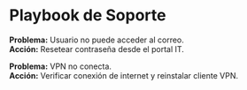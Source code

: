 
# Playbook de Soporte

**Problema:** Usuario no puede acceder al correo.  
**Acción:** Resetear contraseña desde el portal IT.

**Problema:** VPN no conecta.  
**Acción:** Verificar conexión de internet y reinstalar cliente VPN.
